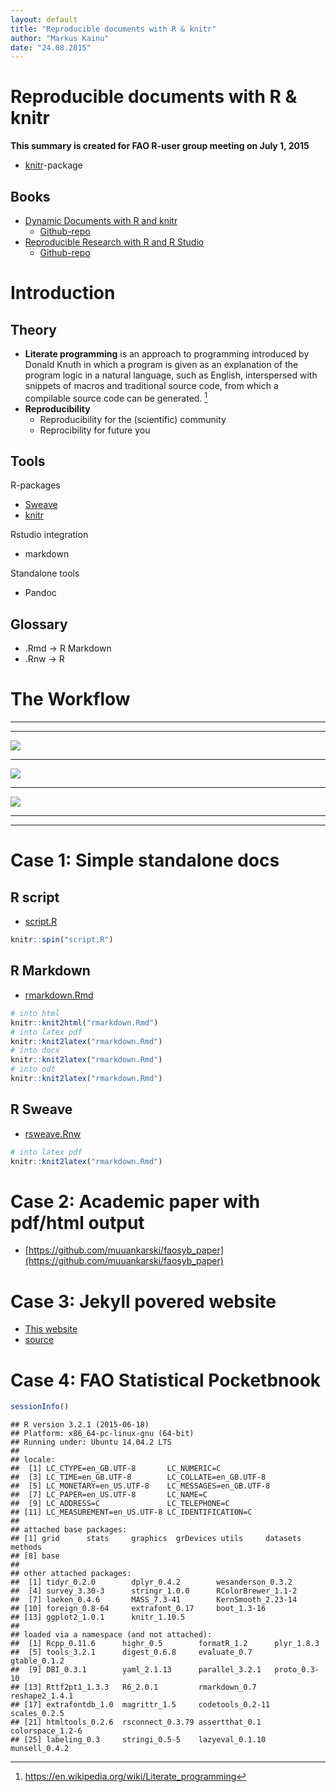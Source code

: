 ```yaml
---
layout: default
title: "Reproducible documents with R & knitr"
author: "Markus Kainu"
date: "24.08.2015"
---
```





# Reproducible documents with R & knitr

**This summary is created for FAO R-user group meeting on July 1, 2015**


- [knitr](http://yihui.name/knitr/)-package

## Books

- [Dynamic Documents with R and knitr](https://www.crcpress.com/product/isbn/9781482203530)
    - [Github-repo](https://github.com/yihui/knitr-book/)
- [Reproducible Research with R and R Studio](https://www.crcpress.com/product/isbn/9781466572843)
    - [Github-repo](https://github.com/christophergandrud/Rep-Res-Book)


# Introduction

## Theory

- **Literate programming** is an approach to programming introduced by Donald Knuth in which a program is given as an explanation of the program logic in a natural language, such as English, interspersed with snippets of macros and traditional source code, from which a compilable source code can be generated. [^1]
- **Reproducibility**
    - Reproducibility for the (scientific) community
    - Reprocibility for future you


## Tools

R-packages

- [Sweave](https://www.statistik.lmu.de/~leisch/Sweave/)
- [knitr](http://yihui.name/knitr/)

Rstudio integration

- markdown


Standalone tools 

- Pandoc

## Glossary

- .Rmd -> R Markdown
- .Rnw -> R 

# The Workflow

***
***

![](dynamic2.png)

***

![](dynamic4.png)

***

![](dynamic6.png)

***
***


# Case 1: Simple standalone docs

## R script

- [script.R](script.R)


```r
knitr::spin("script.R")
```


## R Markdown 

- [rmarkdown.Rmd](rmarkdown.Rmd)



```r
# into html
knitr::knit2html("rmarkdown.Rmd")
# into latex pdf
knitr::knit2latex("rmarkdown.Rmd")
# into docx
knitr::knit2latex("rmarkdown.Rmd")
# into odt
knitr::knit2latex("rmarkdown.Rmd")
```


## R Sweave

- [rsweave.Rnw](rsweave.Rnw)



```r
# into latex pdf
knitr::knit2latex("rmarkdown.Rmd")
```


# Case 2: Academic paper with pdf/html output

- [https://github.com/muuankarski/faosyb_paper](https://github.com/muuankarski/faosyb_paper)

# Case 3: Jekyll povered website

- [This website](http://muuankarski.github.io/luntti/)
- [source](https://github.com/muuankarski/luntti)

# Case 4: FAO Statistical Pocketbnook







[^1]: <https://en.wikipedia.org/wiki/Literate_programming>



```r
sessionInfo()
```

```
## R version 3.2.1 (2015-06-18)
## Platform: x86_64-pc-linux-gnu (64-bit)
## Running under: Ubuntu 14.04.2 LTS
## 
## locale:
##  [1] LC_CTYPE=en_GB.UTF-8       LC_NUMERIC=C              
##  [3] LC_TIME=en_GB.UTF-8        LC_COLLATE=en_GB.UTF-8    
##  [5] LC_MONETARY=en_US.UTF-8    LC_MESSAGES=en_GB.UTF-8   
##  [7] LC_PAPER=en_US.UTF-8       LC_NAME=C                 
##  [9] LC_ADDRESS=C               LC_TELEPHONE=C            
## [11] LC_MEASUREMENT=en_US.UTF-8 LC_IDENTIFICATION=C       
## 
## attached base packages:
## [1] grid      stats     graphics  grDevices utils     datasets  methods  
## [8] base     
## 
## other attached packages:
##  [1] tidyr_0.2.0        dplyr_0.4.2        wesanderson_0.3.2 
##  [4] survey_3.30-3      stringr_1.0.0      RColorBrewer_1.1-2
##  [7] laeken_0.4.6       MASS_7.3-41        KernSmooth_2.23-14
## [10] foreign_0.8-64     extrafont_0.17     boot_1.3-16       
## [13] ggplot2_1.0.1      knitr_1.10.5      
## 
## loaded via a namespace (and not attached):
##  [1] Rcpp_0.11.6      highr_0.5        formatR_1.2      plyr_1.8.3      
##  [5] tools_3.2.1      digest_0.6.8     evaluate_0.7     gtable_0.1.2    
##  [9] DBI_0.3.1        yaml_2.1.13      parallel_3.2.1   proto_0.3-10    
## [13] Rttf2pt1_1.3.3   R6_2.0.1         rmarkdown_0.7    reshape2_1.4.1  
## [17] extrafontdb_1.0  magrittr_1.5     codetools_0.2-11 scales_0.2.5    
## [21] htmltools_0.2.6  rsconnect_0.3.79 assertthat_0.1   colorspace_1.2-6
## [25] labeling_0.3     stringi_0.5-5    lazyeval_0.1.10  munsell_0.4.2
```


